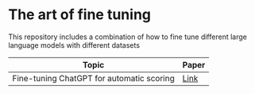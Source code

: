 # The art of fine tuning
This repository includes a combination of how to fine tune different large language models with different datasets

| Topic                                       | Paper            |
|---------------------------------------------|------------------|
| Fine-tuning ChatGPT for automatic scoring   | [Link](https://pdf.sciencedirectassets.com/778123/1-s2.0-S2666920X23X00034/1-s2.0-S2666920X24000110/main.pdf) |
